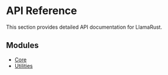 # API Reference

This section provides detailed API documentation for LlamaRust.

## Modules

- [Core](core.md)
- [Utilities](utilities.md)

